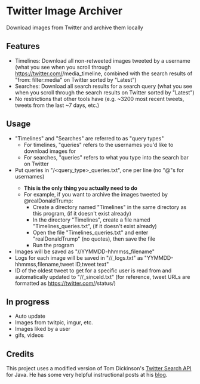# Twitter Image Archiver
Download images from Twitter and archive them locally

## Features
* Timelines: Download all non-retweeted images tweeted by a username (what you see when you scroll through https://twitter.com/<username>/media_timeline, combined with the search results of "from:<username> filter:media" on Twitter sorted by "Latest")
* Searches: Download all search results for a search query (what you see when you scroll through the search results on Twitter sorted by "Latest")
* No restrictions that other tools have (e.g. ~3200 most recent tweets, tweets from the last ~7 days, etc.)

## Usage
* "Timelines" and "Searches" are referred to as "query types"
  * For timelines, "queries" refers to the usernames you'd like to download images for
  * For searches, "queries" refers to what you type into the search bar on Twitter
* Put queries in "<query type>/<query_type>_queries.txt", one per line (no "@"s for usernames)
  * **This is the only thing you actually need to do**
  * For example, if you want to archive the images tweeted by @realDonaldTrump:
    * Create a directory named "Timelines" in the same directory as this program, (if it doesn't exist already)
    * In the directory "Timelines", create a file named "Timelines_queries.txt", (if it doesn't exist already)
    * Open the file "Timelines_queries.txt" and enter "realDonaldTrump" (no quotes), then save the file
    * Run the program
* Images will be saved as "<query type>/<query>/YYMMDD-hhmmss_filename"
* Logs for each image will be saved in "<query type>/<query>/<query>_logs.txt" as "YYMMDD-hhmmss,filename,tweet ID,tweet text"
* ID of the oldest tweet to get for a specific user is read from and automatically updated to "<query type>/<query>/<query>_sinceId.txt" (for reference, tweet URLs are formatted as https://twitter.com/<username>/status/<ID>)

## In progress
* Auto update
* Images from twitpic, imgur, etc.
* Images liked by a user
* gifs, videos

## Credits
This project uses a modified version of Tom Dickinson's [Twitter Search API](https://github.com/tomkdickinson/TwitterSearchAPI) for Java. He has some very helpful instructional posts at his [blog](http://tomkdickinson.co.uk/).